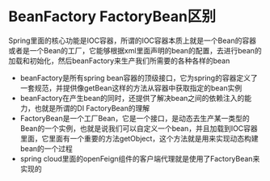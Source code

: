 # BeanFactory FactoryBean区别
Spring里面的核心功能是IOC容器，所谓的IOC容器本质上就是一个Bean的容器或者是一个Bean的工厂，它能够根据xml里面声明的bean的配置，去进行bean的加载和初始化，然后beanFactory来生产我们所需要的各种各样的bean
- beanFactory是所有spring bean容器的顶级接口，它为spring的容器定义了一套规范，并提供像getBean这样的方法从容器中获取指定的bean实例
- beanFactory在产生bean的同时，还提供了解决bean之间的依赖注入的能力，也就是所谓的DI
FactoryBean的理解
- FactoryBean是一个工厂Bean，它是一个接口，是动态去生产某一类型的Bean的一个实例，也就是说我们可以自定义一个bean，并且加载到IOC容器里面，它里面有一个重要的方法getObject，这个方法就是用来实现动态构建bean的一个过程
- spring cloud里面的openFeign组件的客户端代理就是使用了FactoryBean来实现的
